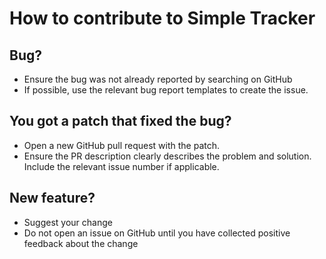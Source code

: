 # How to contribute to Simple Tracker

## Bug?

* Ensure the bug was not already reported by searching on GitHub
* If possible, use the relevant bug report templates to create the issue.

## You got a patch that fixed the bug?

* Open a new GitHub pull request with the patch.
* Ensure the PR description clearly describes the problem and solution. Include the relevant issue number if applicable.

## New feature?

* Suggest your change
* Do not open an issue on GitHub until you have collected positive feedback about the change




